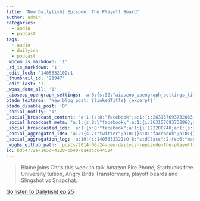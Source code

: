 ```yaml
---
title: 'New Daily(ish) Episode: The Playoff Beard'
author: admin
categories:
  - audio
  - podcast
tags:
  - audio
  - dailyish
  - podcast
_wpcom_is_markdown: '1'
_sd_is_markdown: '1'
_edit_lock: '1405632102:1'
_thumbnail_id: '21947'
_edit_last: '1'
_wpas_done_all: '1'
_aioseop_opengraph_settings: 'a:8:{s:32:"aioseop_opengraph_settings_title";s:0:"";s:31:"aioseop_opengraph_settings_desc";s:0:"";s:36:"aioseop_opengraph_settings_customimg";s:0:"";s:37:"aioseop_opengraph_settings_imagewidth";s:0:"";s:38:"aioseop_opengraph_settings_imageheight";s:0:"";s:35:"aioseop_opengraph_settings_category";s:7:"article";s:30:"aioseop_opengraph_settings_tag";s:0:"";s:34:"aioseop_opengraph_settings_setcard";s:7:"summary";}'
ptadn_textarea: 'New blog post: {linkedTitle} {excerpt}'
ptadn_disable_post: '0'
_social_notify: '1'
_social_broadcast_content: 'a:1:{s:8:"facebook";a:1:{i:263157693732863;s:52:"New Post > New Daily(ish) Episode: The Playoff Beard";}}'
_social_broadcast_meta: "a:1:{s:8:\"facebook\";a:1:{i:263157693732863;a:4:{s:4:\"link\";s:69:\"https://chrisenns.com/2014/06/new-dailyish-episode-the-playoff-beard/\";s:5:\"title\";s:41:\"New Daily(ish) Episode: The Playoff Beard\";s:11:\"description\";s:207:\"Blaine joins Chris this week to talk Ama­zon Fire Phone, Star­bucks free Uni­ver­sity tuition, Angry Birds Trans­form­ers, play­off beards and Sling­shot vs Snapchat. Go lis­ten to Daily(ish) ep\_25\";s:7:\"picture\";s:69:\"https://chrisenns.com/wp-content/uploads/2014/06/dailyish_artwork.jpg\";}}}"
_social_broadcasted_ids: 'a:1:{s:8:"facebook";a:1:{i:122200748;a:1:{s:31:"263157693732863_685267938188501";a:4:{s:7:"message";s:52:"New Post > New Daily(ish) Episode: The Playoff Beard";s:4:"urls";a:2:{i:0;s:69:"https://chrisenns.com/2014/06/new-dailyish-episode-the-playoff-beard/";i:1;s:30:"https://chrisenns.com/?p=21953";}s:4:"page";O:8:"stdClass":2:{s:2:"id";s:15:"263157693732863";s:4:"name";s:17:"Faraway, So Close";}s:7:"account";O:8:"stdClass":1:{s:4:"user";O:8:"stdClass":15:{s:2:"id";s:9:"122200748";s:4:"name";s:10:"Chris Enns";s:10:"first_name";s:5:"Chris";s:9:"last_name";s:4:"Enns";s:4:"link";s:33:"http://www.facebook.com/chrisenns";s:8:"username";s:9:"chrisenns";s:8:"hometown";a:2:{s:2:"id";s:15:"115362478475254";s:4:"name";s:23:"Saskatoon, Saskatchewan";}s:8:"location";a:2:{s:2:"id";s:15:"115362478475254";s:4:"name";s:23:"Saskatoon, Saskatchewan";}s:4:"work";a:1:{i:0;a:5:{s:8:"employer";a:2:{s:2:"id";s:11:"37801940941";s:4:"name";s:17:"Lemon Productions";}s:8:"location";a:2:{s:2:"id";s:15:"115362478475254";s:4:"name";s:23:"Saskatoon, Saskatchewan";}s:8:"position";a:2:{s:2:"id";s:15:"147060372050338";s:4:"name";s:11:"Chief Lemon";}s:11:"description";s:99:"Lemon Productions is Saskatoon''s only web and new media production studio with a lemon in the logo.";s:10:"start_date";s:7:"2007-08";}}s:6:"gender";s:4:"male";s:8:"timezone";s:2:"-6";s:6:"locale";s:5:"en_US";s:9:"languages";a:1:{i:0;a:2:{s:2:"id";s:15:"105554002810769";s:4:"name";s:16:"Canadian English";}}s:8:"verified";s:1:"1";s:12:"updated_time";s:24:"2013-03-10T04:52:54+0000";}}}}}}'
_social_aggregated_ids: 'a:2:{s:7:"twitter";a:0:{}s:8:"facebook";a:0:{}}'
_social_aggregation_log: 'a:10:{i:1405633322;O:8:"stdClass":2:{s:6:"manual";b:0;s:5:"items";a:1:{s:8:"facebook";a:1:{i:0;O:8:"stdClass":4:{s:2:"id";s:15:"219531405633322";s:4:"type";s:4:"like";s:7:"ignored";b:1;s:4:"data";a:1:{s:5:"total";i:0;}}}}}i:1405636016;O:8:"stdClass":2:{s:6:"manual";b:0;s:5:"items";a:1:{s:8:"facebook";a:1:{i:0;O:8:"stdClass":4:{s:2:"id";s:15:"219531405636016";s:4:"type";s:4:"like";s:7:"ignored";b:1;s:4:"data";a:1:{s:5:"total";i:0;}}}}}i:1405638802;O:8:"stdClass":2:{s:6:"manual";b:0;s:5:"items";a:1:{s:8:"facebook";a:1:{i:0;O:8:"stdClass":4:{s:2:"id";s:15:"219531405638802";s:4:"type";s:4:"like";s:7:"ignored";b:1;s:4:"data";a:1:{s:5:"total";i:0;}}}}}i:1405642405;O:8:"stdClass":2:{s:6:"manual";b:0;s:5:"items";a:1:{s:8:"facebook";a:1:{i:0;O:8:"stdClass":4:{s:2:"id";s:15:"219531405642405";s:4:"type";s:4:"like";s:7:"ignored";b:1;s:4:"data";a:1:{s:5:"total";i:0;}}}}}i:1405650488;O:8:"stdClass":2:{s:6:"manual";b:0;s:5:"items";a:1:{s:8:"facebook";a:1:{i:0;O:8:"stdClass":4:{s:2:"id";s:15:"219531405650488";s:4:"type";s:4:"like";s:7:"ignored";b:1;s:4:"data";a:1:{s:5:"total";i:0;}}}}}i:1405664924;O:8:"stdClass":2:{s:6:"manual";b:0;s:5:"items";a:1:{s:8:"facebook";a:1:{i:0;O:8:"stdClass":4:{s:2:"id";s:15:"219531405664924";s:4:"type";s:4:"like";s:7:"ignored";b:1;s:4:"data";a:1:{s:5:"total";i:0;}}}}}i:1405694543;O:8:"stdClass":2:{s:6:"manual";b:0;s:5:"items";a:1:{s:8:"facebook";a:1:{i:0;O:8:"stdClass":4:{s:2:"id";s:15:"219531405694543";s:4:"type";s:4:"like";s:7:"ignored";b:1;s:4:"data";a:1:{s:5:"total";i:0;}}}}}i:1405738773;O:8:"stdClass":2:{s:6:"manual";b:0;s:5:"items";a:1:{s:8:"facebook";a:1:{i:0;O:8:"stdClass":4:{s:2:"id";s:15:"219531405738773";s:4:"type";s:4:"like";s:7:"ignored";b:1;s:4:"data";a:1:{s:5:"total";i:0;}}}}}i:1405826021;O:8:"stdClass":2:{s:6:"manual";b:0;s:5:"items";a:1:{s:8:"facebook";a:1:{i:0;O:8:"stdClass":4:{s:2:"id";s:15:"219531405826021";s:4:"type";s:4:"like";s:7:"ignored";b:1;s:4:"data";a:1:{s:5:"total";i:0;}}}}}i:1405999616;O:8:"stdClass":2:{s:6:"manual";b:0;s:5:"items";a:1:{s:8:"facebook";a:1:{i:0;O:8:"stdClass":4:{s:2:"id";s:15:"219531405999616";s:4:"type";s:4:"like";s:7:"ignored";b:1;s:4:"data";a:1:{s:5:"total";i:0;}}}}}}'
_wpghs_github_path: _posts/2014-06-24-new-dailyish-episode-the-playoff-beard.md
id: bdb4772e-165c-4120-bb40-8a43cc644584
---
```

<blockquote><p>
  Blaine joins Chris this week to talk Amazon Fire Phone, Starbucks free University tuition, Angry Birds Transformers, playoff beards and Slingshot vs Snapchat.
</p></blockquote>
<p><a href="http://goodstuff.fm/dailyish/25">Go listen to Daily(ish) ep 25</a></p>
